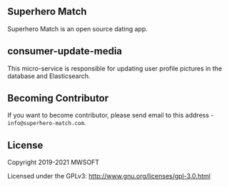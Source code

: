 ## Superhero Match
Superhero Match is an open source dating app.

## consumer-update-media
This micro-service is responsible for updating user profile pictures in the database and Elasticsearch. 

## Becoming Contributor
If you want to become contributor, please send email to this address - `info@superhero-match.com`.

## License
Copyright 2019-2021 MWSOFT

Licensed under the GPLv3: http://www.gnu.org/licenses/gpl-3.0.html
